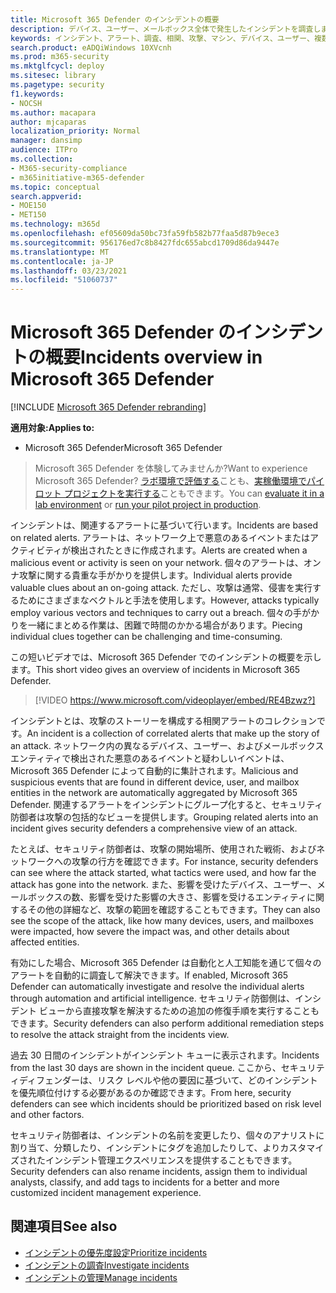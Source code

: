 ```yaml
---
title: Microsoft 365 Defender のインシデントの概要
description: デバイス、ユーザー、メールボックス全体で発生したインシデントを調査します。
keywords: インシデント、アラート、調査、相関、攻撃、マシン、デバイス、ユーザー、複数の ID、ID、メールボックス、メール、365、Microsoft、M365
search.product: eADQiWindows 10XVcnh
ms.prod: m365-security
ms.mktglfcycl: deploy
ms.sitesec: library
ms.pagetype: security
f1.keywords:
- NOCSH
ms.author: macapara
author: mjcaparas
localization_priority: Normal
manager: dansimp
audience: ITPro
ms.collection:
- M365-security-compliance
- m365initiative-m365-defender
ms.topic: conceptual
search.appverid:
- MOE150
- MET150
ms.technology: m365d
ms.openlocfilehash: ef05609da50bc73fa59fb582b77faa5d87b9ece3
ms.sourcegitcommit: 956176ed7c8b8427fdc655abcd1709d86da9447e
ms.translationtype: MT
ms.contentlocale: ja-JP
ms.lasthandoff: 03/23/2021
ms.locfileid: "51060737"
---
```

# <a name="incidents-overview-in-microsoft-365-defender"></a><span data-ttu-id="0dd9a-104">Microsoft 365 Defender のインシデントの概要</span><span class="sxs-lookup"><span data-stu-id="0dd9a-104">Incidents overview in Microsoft 365 Defender</span></span>

[!INCLUDE [Microsoft 365 Defender rebranding](../includes/microsoft-defender.md)]


<span data-ttu-id="0dd9a-105">**適用対象:**</span><span class="sxs-lookup"><span data-stu-id="0dd9a-105">**Applies to:**</span></span>
- <span data-ttu-id="0dd9a-106">Microsoft 365 Defender</span><span class="sxs-lookup"><span data-stu-id="0dd9a-106">Microsoft 365 Defender</span></span>

> <span data-ttu-id="0dd9a-107">Microsoft 365 Defender を体験してみませんか?</span><span class="sxs-lookup"><span data-stu-id="0dd9a-107">Want to experience Microsoft 365 Defender?</span></span> <span data-ttu-id="0dd9a-108">[ラボ環境で評価する](m365d-evaluation.md?ocid=cx-docs-MTPtriallab)ことも、[実稼働環境でパイロット プロジェクトを実行する](m365d-pilot.md?ocid=cx-evalpilot)こともできます。</span><span class="sxs-lookup"><span data-stu-id="0dd9a-108">You can [evaluate it in a lab environment](m365d-evaluation.md?ocid=cx-docs-MTPtriallab) or [run your pilot project in production](m365d-pilot.md?ocid=cx-evalpilot).</span></span>
>


<span data-ttu-id="0dd9a-109">インシデントは、関連するアラートに基づいて行います。</span><span class="sxs-lookup"><span data-stu-id="0dd9a-109">Incidents are based on related alerts.</span></span> <span data-ttu-id="0dd9a-110">アラートは、ネットワーク上で悪意のあるイベントまたはアクティビティが検出されたときに作成されます。</span><span class="sxs-lookup"><span data-stu-id="0dd9a-110">Alerts are created when a malicious event or activity is seen on your network.</span></span> <span data-ttu-id="0dd9a-111">個々のアラートは、オンナ攻撃に関する貴重な手がかりを提供します。</span><span class="sxs-lookup"><span data-stu-id="0dd9a-111">Individual alerts provide valuable clues about an on-going attack.</span></span> <span data-ttu-id="0dd9a-112">ただし、攻撃は通常、侵害を実行するためにさまざまなベクトルと手法を使用します。</span><span class="sxs-lookup"><span data-stu-id="0dd9a-112">However, attacks typically employ various vectors and techniques to carry out a breach.</span></span> <span data-ttu-id="0dd9a-113">個々の手がかりを一緒にまとめる作業は、困難で時間のかかる場合があります。</span><span class="sxs-lookup"><span data-stu-id="0dd9a-113">Piecing individual clues together can be challenging and time-consuming.</span></span>

<span data-ttu-id="0dd9a-114">この短いビデオでは、Microsoft 365 Defender でのインシデントの概要を示します。</span><span class="sxs-lookup"><span data-stu-id="0dd9a-114">This short video gives an overview of incidents in Microsoft 365 Defender.</span></span>
<br>

>[!VIDEO https://www.microsoft.com/videoplayer/embed/RE4Bzwz?]

<span data-ttu-id="0dd9a-115">インシデントとは、攻撃のストーリーを構成する相関アラートのコレクションです。</span><span class="sxs-lookup"><span data-stu-id="0dd9a-115">An incident is a collection of correlated alerts that make up the story of an attack.</span></span> <span data-ttu-id="0dd9a-116">ネットワーク内の異なるデバイス、ユーザー、およびメールボックス エンティティで検出された悪意のあるイベントと疑わしいイベントは、Microsoft 365 Defender によって自動的に集計されます。</span><span class="sxs-lookup"><span data-stu-id="0dd9a-116">Malicious and suspicious events that are found in different device, user, and mailbox entities in the network are automatically aggregated by Microsoft 365 Defender.</span></span> <span data-ttu-id="0dd9a-117">関連するアラートをインシデントにグループ化すると、セキュリティ防御者は攻撃の包括的なビューを提供します。</span><span class="sxs-lookup"><span data-stu-id="0dd9a-117">Grouping related alerts into an incident gives security defenders a comprehensive view of an attack.</span></span> 

<span data-ttu-id="0dd9a-118">たとえば、セキュリティ防御者は、攻撃の開始場所、使用された戦術、およびネットワークへの攻撃の行方を確認できます。</span><span class="sxs-lookup"><span data-stu-id="0dd9a-118">For instance, security defenders can see where the attack started, what tactics were used, and how far the attack has gone into the network.</span></span> <span data-ttu-id="0dd9a-119">また、影響を受けたデバイス、ユーザー、メールボックスの数、影響を受けた影響の大きさ、影響を受けるエンティティに関するその他の詳細など、攻撃の範囲を確認することもできます。</span><span class="sxs-lookup"><span data-stu-id="0dd9a-119">They can also see the scope of the attack, like how many devices, users, and mailboxes were impacted, how severe the impact was, and other details about affected entities.</span></span>

<span data-ttu-id="0dd9a-120">有効にした場合、Microsoft 365 Defender は自動化と人工知能を通じて個々のアラートを自動的に調査して解決できます。</span><span class="sxs-lookup"><span data-stu-id="0dd9a-120">If enabled, Microsoft 365 Defender can automatically investigate and resolve the individual alerts through automation and artificial intelligence.</span></span> <span data-ttu-id="0dd9a-121">セキュリティ防御側は、インシデント ビューから直接攻撃を解決するための追加の修復手順を実行することもできます。</span><span class="sxs-lookup"><span data-stu-id="0dd9a-121">Security defenders can also perform additional remediation steps to resolve the attack straight from the incidents view.</span></span> 

<span data-ttu-id="0dd9a-122">過去 30 日間のインシデントがインシデント キューに表示されます。</span><span class="sxs-lookup"><span data-stu-id="0dd9a-122">Incidents from the last 30 days are shown in the incident queue.</span></span> <span data-ttu-id="0dd9a-123">ここから、セキュリティディフェンダーは、リスク レベルや他の要因に基づいて、どのインシデントを優先順位付けする必要があるのか確認できます。</span><span class="sxs-lookup"><span data-stu-id="0dd9a-123">From here, security defenders can see which incidents should be prioritized based on risk level and other factors.</span></span> 

<span data-ttu-id="0dd9a-124">セキュリティ防御者は、インシデントの名前を変更したり、個々のアナリストに割り当て、分類したり、インシデントにタグを追加したりして、よりカスタマイズされたインシデント管理エクスペリエンスを提供することもできます。</span><span class="sxs-lookup"><span data-stu-id="0dd9a-124">Security defenders can also rename incidents, assign them to individual analysts, classify, and add tags to incidents for a better and more customized incident management experience.</span></span>



## <a name="see-also"></a><span data-ttu-id="0dd9a-125">関連項目</span><span class="sxs-lookup"><span data-stu-id="0dd9a-125">See also</span></span>
- [<span data-ttu-id="0dd9a-126">インシデントの優先度設定</span><span class="sxs-lookup"><span data-stu-id="0dd9a-126">Prioritize incidents</span></span>](incident-queue.md)
- [<span data-ttu-id="0dd9a-127">インシデントの調査</span><span class="sxs-lookup"><span data-stu-id="0dd9a-127">Investigate incidents</span></span>](investigate-incidents.md)
- [<span data-ttu-id="0dd9a-128">インシデントの管理</span><span class="sxs-lookup"><span data-stu-id="0dd9a-128">Manage incidents</span></span>](manage-incidents.md)